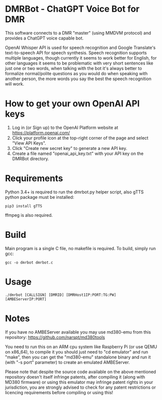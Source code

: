 # DMRBot - ChatGPT Voice Bot for DMR
This software connects to a DMR "master" (using MMDVM protocol) and provides a ChatGPT voice capable bot.

OpenAI Whisper API is used for speech recognition and Google Translate's text-to-speech API for speech synthesis. Speech recognition supports multiple languages, though currently it seems to work better for English, for other languages it seems to be problematic with very short sentences like just one or two words, when talking with the bot it's always better to formalize normal/polite questions as you would do when speaking with another person, the more words you say the best the speech recognition will work.

# How to get your own OpenAI API keys
1. Log in (or Sign up) to the OpenAI Platform website at https://platform.openai.com/
2. Click your profile icon at the top-right corner of the page and select "View API Keys".
3. Click "Create new secret key" to generate a new API key.
4. Create a file named "openai_api_key.txt" with your API key on the DMRBot directory.

# Requirements
Python 3.4+ is required to run the dmrbot.py helper script, also gTTS python package must be installed:
```
pip3 install gTTS
```
ffmpeg is also required.

# Build
Main program is a single C file, no makefile is required. To build, simply run gcc:
```
gcc -o dmrbot dmrbot.c
```

# Usage
```
./dmrbot [CALLSIGN] [DMRID] [DMRHost1IP:PORT:TG:PW] [AMBEServerIP:PORT]
```

# Notes
If you have no AMBEServer available you may use md380-emu from this repository: https://github.com/narspt/md380tools

You need to run this on an ARM cpu system like Raspberry Pi (or use QEMU on x86_64), to compile it you should just need to "cd emulator" and run "make", then you can get the "md380-emu" standalone binary and run it (with "-s port" parameter) to create an emulated AMBEServer.

Please note that despite the source code available on the above mentioned repository doesn't itself infringe patents, after compiling it (along with MD380 firmware) or using this emulator may infringe patent rights in your jurisdiction, you are strongly advised to check for any patent restrictions or licencing requirements before compiling or using this!
